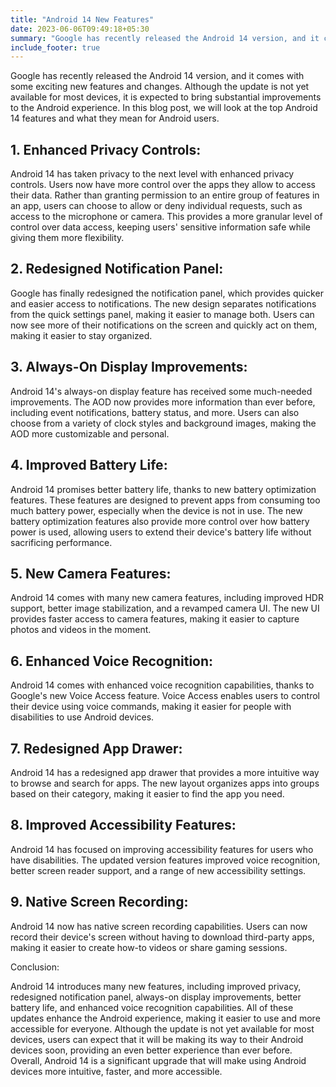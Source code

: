 ```yaml
---
title: "Android 14 New Features"
date: 2023-06-06T09:49:18+05:30
summary: "Google has recently released the Android 14 version, and it comes with some exciting new features and changes. Although the update is not yet available for most devices, it is expected to bring substantial... "
include_footer: true
---
```


Google has recently released the Android 14 version, and it comes with some exciting new features and changes. Although the update is not yet available for most devices, it is expected to bring substantial improvements to the Android experience. In this blog post, we will look at the top Android 14 features and what they mean for Android users.

## 1. Enhanced Privacy Controls:

Android 14 has taken privacy to the next level with enhanced privacy controls. Users now have more control over the apps they allow to access their data. Rather than granting permission to an entire group of features in an app, users can choose to allow or deny individual requests, such as access to the microphone or camera. This provides a more granular level of control over data access, keeping users' sensitive information safe while giving them more flexibility.

## 2. Redesigned Notification Panel:

Google has finally redesigned the notification panel, which provides quicker and easier access to notifications. The new design separates notifications from the quick settings panel, making it easier to manage both. Users can now see more of their notifications on the screen and quickly act on them, making it easier to stay organized.

## 3. Always-On Display Improvements:

Android 14's always-on display feature has received some much-needed improvements. The AOD now provides more information than ever before, including event notifications, battery status, and more. Users can also choose from a variety of clock styles and background images, making the AOD more customizable and personal.

## 4. Improved Battery Life:

Android 14 promises better battery life, thanks to new battery optimization features. These features are designed to prevent apps from consuming too much battery power, especially when the device is not in use. The new battery optimization features also provide more control over how battery power is used, allowing users to extend their device's battery life without sacrificing performance.

## 5. New Camera Features:

Android 14 comes with many new camera features, including improved HDR support, better image stabilization, and a revamped camera UI. The new UI provides faster access to camera features, making it easier to capture photos and videos in the moment.

## 6. Enhanced Voice Recognition:

Android 14 comes with enhanced voice recognition capabilities, thanks to Google's new Voice Access feature. Voice Access enables users to control their device using voice commands, making it easier for people with disabilities to use Android devices.

## 7. Redesigned App Drawer:

Android 14 has a redesigned app drawer that provides a more intuitive way to browse and search for apps. The new layout organizes apps into groups based on their category, making it easier to find the app you need.

## 8. Improved Accessibility Features:

Android 14 has focused on improving accessibility features for users who have disabilities. The updated version features improved voice recognition, better screen reader support, and a range of new accessibility settings.

## 9. Native Screen Recording:

Android 14 now has native screen recording capabilities. Users can now record their device's screen without having to download third-party apps, making it easier to create how-to videos or share gaming sessions.

Conclusion:

Android 14 introduces many new features, including improved privacy, redesigned notification panel, always-on display improvements, better battery life, and enhanced voice recognition capabilities. All of these updates enhance the Android experience, making it easier to use and more accessible for everyone. Although the update is not yet available for most devices, users can expect that it will be making its way to their Android devices soon, providing an even better experience than ever before. Overall, Android 14 is a significant upgrade that will make using Android devices more intuitive, faster, and more accessible.
